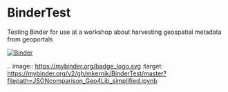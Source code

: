 # BinderTest
Testing Binder for use at a workshop about harvesting geospatial metadata from geoportals

[![Binder](https://mybinder.org/badge_logo.svg)](https://mybinder.org/v2/gh/mkernik/BinderTest/master?filepath=JSONcomparison_Geo4Lib_simplified.ipynb)

.. image:: https://mybinder.org/badge_logo.svg
 :target: https://mybinder.org/v2/gh/mkernik/BinderTest/master?filepath=JSONcomparison_Geo4Lib_simplified.ipynb
